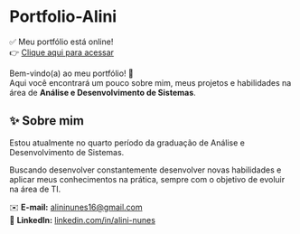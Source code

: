 # Portfolio-Alini

✅ Meu portfólio está online!  
👉 [Clique aqui para acessar](https://alinii24.github.io/portfolio-Alini/)

Bem-vindo(a) ao meu portfólio! 👋  
Aqui você encontrará um pouco sobre mim, meus projetos e habilidades na área de **Análise e Desenvolvimento de Sistemas**.

## ✨ Sobre mim
Estou atualmente no quarto período da graduação de Análise e Desenvolvimento de Sistemas.

Buscando desenvolver constantemente desenvolver novas habilidades e aplicar meus conhecimentos na prática, sempre com o objetivo de evoluir na área de TI.

✉️ **E-mail:** alininunes16@gmail.com  
💼 **LinkedIn:** [linkedin.com/in/alini-nunes](https://www.linkedin.com/in/alini-nunes-b7517a207)
